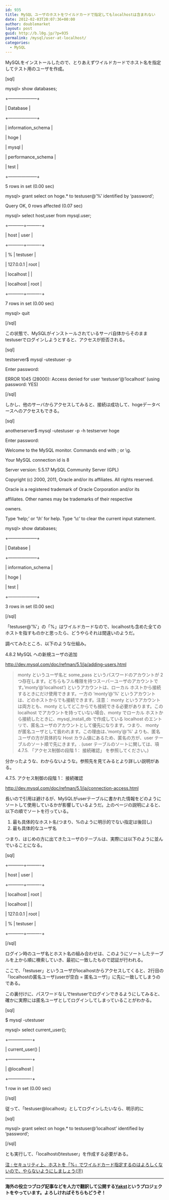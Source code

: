 ```yaml
---
id: 935
title: MySQL ユーザのホストをワイルドカードで指定してもlocalhostは含まれない
date: 2012-02-03T20:07:36+00:00
author: doublemarket
layout: post
guid: http://b.l0g.jp/?p=935
permalink: /mysql/user-at-localhost/
categories:
  - MySQL
---
```


MySQLをインストールしたので、とりあえずワイルドカードでホスト名を指定してテスト用のユーザを作成。

[sql]

mysql> show databases;
  
+&#8212;&#8212;&#8212;&#8212;&#8212;&#8212;&#8211;+
  
| Database |
  
+&#8212;&#8212;&#8212;&#8212;&#8212;&#8212;&#8211;+
  
| information_schema |
  
| hoge |
  
| mysql |
  
| performance_schema |
  
| test |
  
+&#8212;&#8212;&#8212;&#8212;&#8212;&#8212;&#8211;+
  
5 rows in set (0.00 sec)

mysql> grant select on hoge.* to testuser@&#8217;%&#8217; identified by &#8216;password&#8217;;
  
Query OK, 0 rows affected (0.07 sec)

mysql> select host,user from mysql.user;
  
+&#8212;&#8212;&#8212;&#8211;+&#8212;&#8212;&#8212;-+
  
| host | user |
  
+&#8212;&#8212;&#8212;&#8211;+&#8212;&#8212;&#8212;-+
  
| % | testuser |
  
| 127.0.0.1 | root |
  
| localhost | |
  
| localhost | root |
  
+&#8212;&#8212;&#8212;&#8211;+&#8212;&#8212;&#8212;-+
  
7 rows in set (0.00 sec)

mysql> quit

[/sql]

この状態で、MySQLがインストールされているサーバ自体からそのままtestuserでログインしようとすると、アクセスが拒否される。

[sql]

testserver$ mysql -utestuser -p
  
Enter password:
  
ERROR 1045 (28000): Access denied for user &#8216;testuser&#8217;@&#8217;localhost&#8217; (using password: YES)

[/sql]

しかし、他のサーバからアクセスしてみると、接続は成功して、hogeデータベースへのアクセスもできる。

[sql]

anotherserver$ mysql -utestuser -p -h testserver hoge
  
Enter password:
  
Welcome to the MySQL monitor. Commands end with ; or \g.
  
Your MySQL connection id is 8
  
Server version: 5.5.17 MySQL Community Server (GPL)

Copyright (c) 2000, 2011, Oracle and/or its affiliates. All rights reserved.

Oracle is a registered trademark of Oracle Corporation and/or its
  
affiliates. Other names may be trademarks of their respective
  
owners.

Type &#8216;help;&#8217; or &#8216;\h&#8217; for help. Type &#8216;\c&#8217; to clear the current input statement.

mysql> show databases;
  
+&#8212;&#8212;&#8212;&#8212;&#8212;&#8212;&#8211;+
  
| Database |
  
+&#8212;&#8212;&#8212;&#8212;&#8212;&#8212;&#8211;+
  
| information_schema |
  
| hoge |
  
| test |
  
+&#8212;&#8212;&#8212;&#8212;&#8212;&#8212;&#8211;+
  
3 rows in set (0.00 sec)

[/sql]

「testuser@&#8217;%&#8217;」の「%」はワイルドカードなので、localhostも含めた全てのホストを指すものかと思ったら、どうやらそれは間違いのようだ。

調べてみたところ、以下のような仕組み。

4.8.2 MySQL への新規ユーザの追加
  
 <a href="http://dev.mysql.com/doc/refman/5.1/ja/adding-users.html" target="_blank">http://dev.mysql.com/doc/refman/5.1/ja/adding-users.html</a>

> monty というユーザ名と some\_pass というパスワードのアカウントが 2つ存在します。どちらもフル権限を持つスーパーユーザのアカウントです。&#8217;monty&#8217;@&#8217;localhost&#8217;) というアカウントは、ローカル ホストから接続するときにだけ使用できます。一方の &#8216;monty&#8217;@&#8217;%&#8217; というアカウントは、どのホストからでも接続できます。注意： monty というアカウントは両方とも、monty としてどこからでも接続できる必要があります。この localhost でアカウントを持っていない場合、monty でローカル ホストから接続したときに、mysql\_install_db で作成している localhost のエントリで、匿名ユーザのアカウントとして優先になります。つまり、 monty が匿名ユーザとして扱われます。この理由は、&#8217;monty&#8217;@&#8217;%&#8217; よりも、匿名ユーザの方が具体的な Host カラム値にあるため、匿名の方が、user テーブルのソート順で先にきます。. (user テーブルのソートに関しては、項4.7.5. 「アクセス制御の段階 1： 接続確認」 を参照してください。)

分かったような、わからないような。参照先を見てみるとより詳しい説明がある。

4.7.5. アクセス制御の段階 1： 接続確認
  
 <a href="http://dev.mysql.com/doc/refman/5.1/ja/connection-access.html" target="_blank">http://dev.mysql.com/doc/refman/5.1/ja/connection-access.html</a>

長いので引用は避けるが、MySQLがuserテーブルに書かれた情報をどのようにソートして使用しているかが影響しているようだ。上のページの説明によると、以下の順でソートを行っている。

  1. 最も具体的なホスト名(つまり、%のように明示的でない指定は後回し)
  2. 最も具体的なユーザ名

つまり、はじめの方に出てきたユーザのテーブルは、実際には以下のように並んでいることになる。

[sql]

+&#8212;&#8212;&#8212;&#8211;+&#8212;&#8212;&#8212;-+
  
| host | user |
  
+&#8212;&#8212;&#8212;&#8211;+&#8212;&#8212;&#8212;-+
  
| localhost | root |
  
| localhost | |
  
| 127.0.0.1 | root |
  
| % | testuser |
  
+&#8212;&#8212;&#8212;&#8211;+&#8212;&#8212;&#8212;-+

[/sql]

ログイン時のユーザ名とホスト名の組み合わせは、このようにソートしたテーブルを上から順に検索していき、最初に一致したもので認証が行われる。

ここで、「testuser」というユーザがlocalhostからアクセスしてくると、2行目の「localhostの匿名ユーザ(userが空白 = 匿名ユーザ)」に先に一致してしまうのである。
  
この裏付けに、パスワードなしでtestuserでログインできるようにしてみると、確かに実際には匿名ユーザとしてログインしてしまっていることがわかる。

[sql]

$ mysql -utestuser

mysql> select current_user();
  
+&#8212;&#8212;&#8212;&#8212;&#8212;-+
  
| current_user() |
  
+&#8212;&#8212;&#8212;&#8212;&#8212;-+
  
| @localhost |
  
+&#8212;&#8212;&#8212;&#8212;&#8212;-+
  
1 row in set (0.00 sec)

[/sql]

従って、「testuser@localhost」としてログインしたいなら、明示的に

[sql]

mysql> grant select on hoge.* to testuser@&#8217;localhost&#8217; identified by &#8216;password&#8217;;

[/sql]

とも実行して、「localhostのtestuser」を作成する必要がある。

<span style="text-decoration: underline;">注 : セキュリティ上、ホストを「%」でワイルドカード指定するのはよろしくないので、やらないようにしましょう(汗)</span>

* * *

**海外の役立つブログ記事などを人力で翻訳して公開する[Yakst](https://yakst.com/ja)というプロジェクトをやっています。よろしければそちらもどうぞ！**
